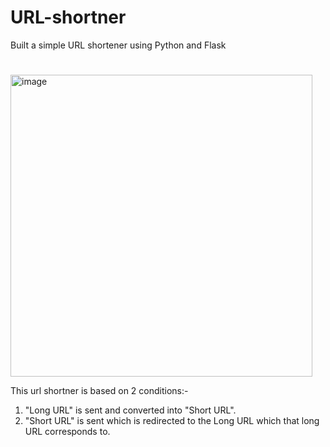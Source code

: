# URL-shortner
Built a simple URL shortener using Python and Flask
#
<img width="483" alt="image" src="https://user-images.githubusercontent.com/88205480/169330303-7793fca0-76fd-4ca5-97e8-e1ed9f8fe4f6.png">

This url shortner is  based on 2  conditions:-
1) "Long URL" is sent and converted into "Short URL".
2) "Short URL" is sent which is redirected to the Long URL which that long URL corresponds to.
